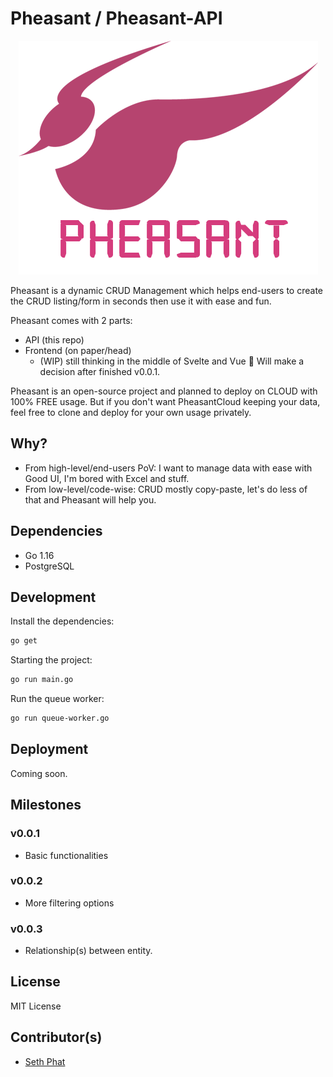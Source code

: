 # Pheasant / Pheasant-API

<p align="center">
  <img src="./docs/imgs/phesant-logo.png" title="Pheasant API SethPhat SethSandaru" alt="Pheasant API SethPhat SethSandaru">
</p>

Pheasant is a dynamic CRUD Management which helps end-users to create the CRUD listing/form in seconds then use it with ease and fun.

Pheasant comes with 2 parts:
- API (this repo)
- Frontend (on paper/head)
  - (WIP) still thinking in the middle of Svelte and Vue 🤔 Will make a decision after finished v0.0.1.

Pheasant is an open-source project and planned to deploy on CLOUD with 100% FREE usage. 
But if you don't want PheasantCloud keeping your data, feel free to clone and deploy for your own usage privately.

## Why?
- From high-level/end-users PoV: I want to manage data with ease with Good UI, I'm bored with Excel and stuff.
- From low-level/code-wise: CRUD mostly copy-paste, let's do less of that and Pheasant will help you.

## Dependencies
- Go 1.16
- PostgreSQL

## Development

Install the dependencies:

```bash
go get
```

Starting the project:
```bash
go run main.go
```

Run the queue worker:
```bash
go run queue-worker.go
```

## Deployment

Coming soon.

## Milestones

### v0.0.1
- Basic functionalities

### v0.0.2
- More filtering options

### v0.0.3
- Relationship(s) between entity.

## License

MIT License

## Contributor(s)
- [Seth Phat](https://github.com/sethsandaru)
